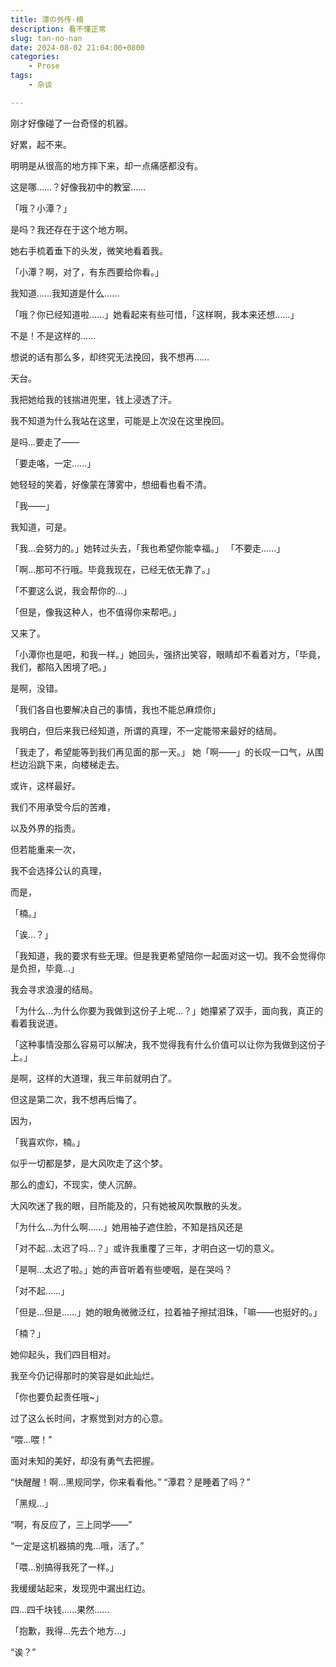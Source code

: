 ```yaml
---
title: 潭の外传-楠
description: 看不懂正常
slug: tan-no-nan
date: 2024-08-02 21:04:00+0800
categories:
    - Prose
tags:
    - 杂谈

---
```


  刚才好像碰了一台奇怪的机器。

  好累，起不来。

  明明是从很高的地方摔下来，却一点痛感都没有。

  这是哪……？好像我初中的教室……
  

  「哦？小潭？」

  是吗？我还存在于这个地方啊。

  她右手梳着垂下的头发，微笑地看着我。

  「小潭？啊，对了，有东西要给你看。」

  我知道……我知道是什么……

  「哦？你已经知道啦……」她看起来有些可惜，「这样啊，我本来还想……」

  不是！不是这样的……

  
  想说的话有那么多，却终究无法挽回，我不想再……

  
  天台。

  我把她给我的钱揣进兜里，钱上浸透了汗。

  我不知道为什么我站在这里，可能是上次没在这里挽回。

  是吗…要走了——

  「要走咯，一定……」

  她轻轻的笑着，好像蒙在薄雾中，想细看也看不清。

  「我——」

  我知道，可是。

  「我…会努力的。」她转过头去，「我也希望你能幸福。」
  「不要走……」

  「啊…那可不行哦。毕竟我现在，已经无依无靠了。」

  「不要这么说，我会帮你的…」

  「但是，像我这种人，也不值得你来帮吧。」

  又来了。

  「小潭你也是吧，和我一样。」她回头，强挤出笑容，眼睛却不看着对方，「毕竟，我们，都陷入困境了吧。」

  是啊，没错。

  「我们各自也要解决自己的事情，我也不能总麻烦你」

  我明白，但后来我已经知道，所谓的真理，不一定能带来最好的结局。

  「我走了，希望能等到我们再见面的那一天。」
  她「啊——」的长叹一口气，从围栏边沿跳下来，向楼梯走去。


  或许，这样最好。
  

  我们不用承受今后的苦难，

  以及外界的指责。

  但若能重来一次，

  我不会选择公认的真理，

  而是，

  「楠。」

  「诶…？」

  「我知道，我的要求有些无理。但是我更希望陪你一起面对这一切。我不会觉得你是负担，毕竟…」

  我会寻求浪漫的结局。

  「为什么…为什么你要为我做到这份子上呢…？」她攥紧了双手，面向我，真正的看着我说道。

  「这种事情没那么容易可以解决，我不觉得我有什么价值可以让你为我做到这份子上。」

  是啊，这样的大道理，我三年前就明白了。

  但这是第二次，我不想再后悔了。

  因为，


  「我喜欢你，楠。」
  

  似乎一切都是梦，是大风吹走了这个梦。

 那么的虚幻，不现实，使人沉醉。

  大风吹迷了我的眼，目所能及的，只有她被风吹飘散的头发。

  「为什么…为什么啊……」她用袖子遮住脸，不知是挡风还是

  「对不起…太迟了吗…？」或许我重覆了三年，才明白这一切的意义。

  「是啊…太迟了啦。」她的声音听着有些哽咽，是在哭吗？

  「对不起……」

  「但是…但是……」她的眼角微微泛红，拉着袖子擦拭泪珠，「嘛——也挺好的。」


  「楠？」
  

  她仰起头，我们四目相对。

  我至今仍记得那时的笑容是如此灿烂。


  「你也要负起责任哦~」

  
  过了这么长时间，才察觉到对方的心意。

  “喂…喂！”

  面对未知的美好，却没有勇气去把握。

  “快醒醒！啊…黑规同学，你来看看他。”
  “潭君？是睡着了吗？”

  「黑规…」

  “啊，有反应了，三上同学——”

  “一定是这机器搞的鬼…哦，活了。”

  「喂…别搞得我死了一样。」

  我缓缓站起来，发现兜中漏出红边。

  四…四千块钱……果然……

  「抱歉，我得…先去个地方…」

  “诶？”


